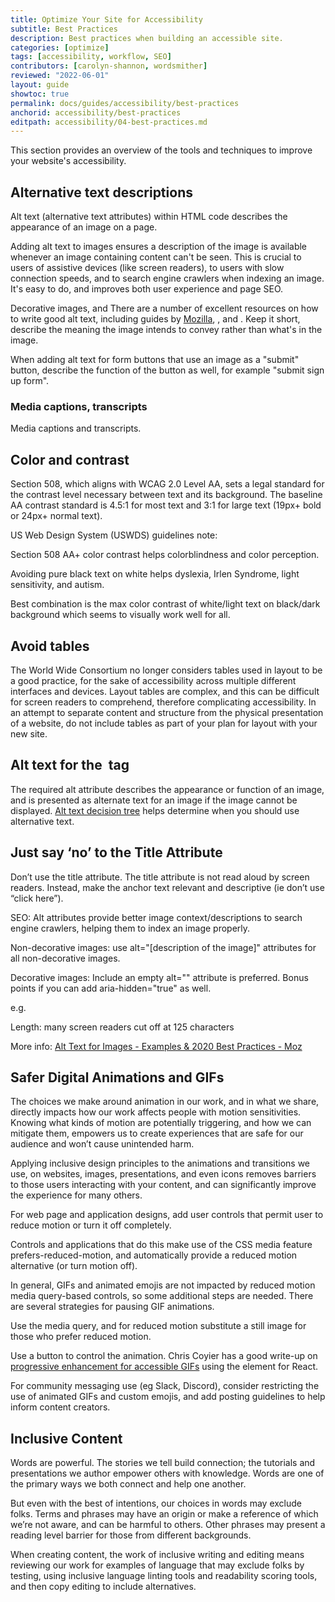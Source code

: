 ```yaml
---
title: Optimize Your Site for Accessibility
subtitle: Best Practices
description: Best practices when building an accessible site.
categories: [optimize]
tags: [accessibility, workflow, SEO]
contributors: [carolyn-shannon, wordsmither]
reviewed: "2022-06-01"
layout: guide
showtoc: true
permalink: docs/guides/accessibility/best-practices
anchorid: accessibility/best-practices
editpath: accessibility/04-best-practices.md
---
```


This section provides an overview of the tools and techniques to improve your website's accessibility.

## Alternative text descriptions

Alt text (alternative text attributes) within HTML code describes the appearance of an image on a page. 

Adding alt text to images ensures a description of the image is available whenever an image containing content can't be seen. This is crucial to users of assistive devices (like screen readers), to users with slow connection speeds, and to search engine crawlers when indexing an image. It's easy to do, and improves both user experience and page SEO.

Decorative images, and There are a number of excellent resources on how to write good alt text, including guides by [Mozilla](https://moz.com/learn/seo/alt-text), [](), and [](). Keep it short, describe the meaning the image intends to convey rather than what's in the image. 

When adding alt text for form buttons that use an image as a "submit" button, describe the function of the button as well, for example "submit sign up form". 

### Media captions, transcripts

Media captions and transcripts.

## Color and contrast

Section 508, which aligns with WCAG 2.0 Level AA, sets a legal standard for the contrast level necessary between text and its background. The baseline AA contrast standard is 4.5:1 for most text and 3:1 for large text (19px+ bold or 24px+ normal text). 

US Web Design System (USWDS) guidelines note:

Section 508 AA+ color contrast helps colorblindness and color perception.

Avoiding pure black text on white helps dyslexia, Irlen Syndrome, light sensitivity, and autism.

Best combination is the max color contrast of white/light text on black/dark background which seems to visually work well for all.



## Avoid tables

The World Wide Consortium no longer considers tables used in layout to be a good practice, for the sake of accessibility across multiple different interfaces and devices. Layout tables are complex, and this can be difficult for screen readers to comprehend, therefore complicating accessibility. In an attempt to separate content and structure from the physical presentation of a website, do not include tables as part of your plan for layout with your new site.



## Alt text for the <image> tag

The required alt attribute describes the appearance or function of an image, and is presented as alternate text for an image if the image cannot be displayed.  [Alt text decision tree]([https://](https://www.w3.org/WAI/tutorials/images/decision-tree/)) helps determine when you should use alternative text.

## Just say ‘no’ to the Title Attribute

Don’t use the title attribute. The title attribute is not read aloud by screen readers. Instead, make the anchor text relevant and descriptive (ie don’t use “click here”).

SEO: Alt attributes provide better image context/descriptions to search engine crawlers, helping them to index an image properly.

Non-decorative images: use alt="[description of the image]" attributes for all non-decorative images. 

Decorative images: Include an empty alt="" attribute is preferred. Bonus points if you can add aria-hidden="true" as well. 

e.g. <img src='/img/mybackgroundimage.png' alt="" aria-hidden="true" />

Length: many screen readers cut off at 125 characters

More info: [Alt Text for Images - Examples & 2020 Best Practices - Moz]([https://](https://moz.com/learn/seo/alt-text)) 

## Safer Digital Animations and GIFs

The choices we make around animation in our work, and in what we share, directly impacts how our work affects people with motion sensitivities. Knowing what kinds of motion are potentially triggering, and how we can mitigate them, empowers us to create experiences that are safe for our audience and won’t cause unintended harm. 

Applying inclusive design principles to the animations and transitions we use, on websites, images, presentations, and even icons removes barriers to those users interacting with your content, and can significantly improve the experience for many others.

For web page and application designs, add user controls that permit user to reduce motion or turn it off completely.

Controls and applications that do this make use of the CSS media feature prefers-reduced-motion, and automatically provide a reduced motion alternative (or turn motion off). 

In general, GIFs and animated emojis are not impacted by reduced motion media query-based controls, so some additional steps are needed. There are several strategies for pausing GIF animations. 

Use the media query, and for reduced motion substitute a still image for those who prefer reduced motion. 

Use a button to control the animation. Chris Coyier has a good write-up on [progressive enhancement for accessible GIFs]([https://](https://css-tricks.com/gifs-and-prefers-reduced-motion/)) using the <picture> element for React.

For community messaging use (eg Slack, Discord), consider restricting the use of animated GIFs and custom emojis, and add posting guidelines to help inform content creators.

## Inclusive Content

Words are powerful. The stories we tell build connection; the tutorials and presentations we author empower others with knowledge. Words are one of the primary ways we both connect and help one another. 

But even with the best of intentions, our choices in words may exclude folks. Terms and phrases may have an origin or make a reference of which we’re not aware, and can be harmful to others. Other phrases may present a reading level barrier for those from different backgrounds.

When creating content, the work of inclusive writing and editing means reviewing our work for examples of language that may exclude folks by testing, using inclusive language linting tools and readability scoring tools, and then copy editing to include alternatives.

